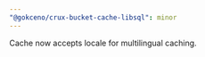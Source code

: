 ```yaml
---
"@gokceno/crux-bucket-cache-libsql": minor
---
```


Cache now accepts locale for multilingual caching.
